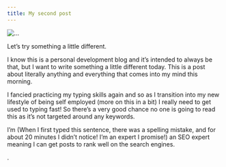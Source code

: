 ```yaml
---
title: My second post
---
```

 <div class="col">
            <div class="card">
                <img src="https://media.istockphoto.com/id/1172586858/photo/drop-of-water-falling-down-in-the-water.jpg?s=612x612&w=0&k=20&c=AiT7nyNogOHHuVGVYK-Q7b0zmhA72nOOCC7j3bXE_oQ=" class="card-img-top" alt="...">
                <div class="card-body">
                    <p>Let’s try something a little different.
</p>
                    <p>
I know this is a personal development blog and it’s intended to always be that, but I want to write something a little different today. This is a post about literally anything and everything that comes into my mind this morning.

I fancied practicing my typing skills again and so as I transition into my new lifestyle of being self employed (more on this in a bit) I really need to get used to typing fast! So there’s a very good chance no one is going to read this as it’s not targeted around any keywords.

I’m (When I first typed this sentence, there was a spelling mistake, and for about 20 minutes I didn’t notice! I’m an expert I promise!) an SEO expert meaning I can get posts to rank well on the search engines.

.</p>                  
                </div>
              </div>
        </div>